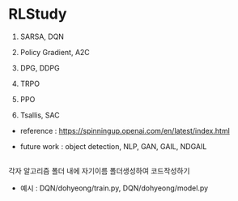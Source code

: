 # RLStudy

1. SARSA, DQN

2. Policy Gradient, A2C

3. DPG, DDPG

4. TRPO

5. PPO

6. Tsallis, SAC

- reference : https://spinningup.openai.com/en/latest/index.html

- future work : object detection, NLP, GAN, GAIL, NDGAIL

##
각자 알고리즘 폴더 내에 자기이름 폴더생성하여 코드작성하기
- 예시 : DQN/dohyeong/train.py, DQN/dohyeong/model.py 
